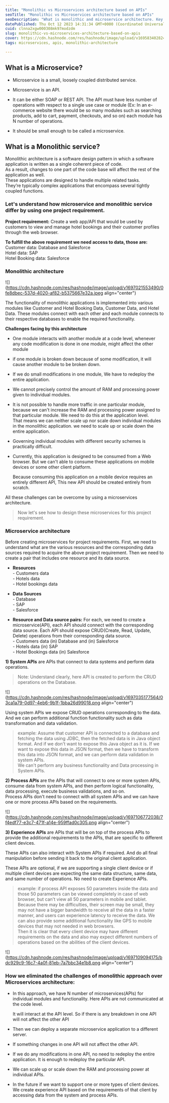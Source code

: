```yaml
---
title: "Monolithic vs Microservices architecture based on APIs"
seoTitle: "Monolithic vs Microservices architecture based on APIs"
seoDescription: "What is monolithic and microservice architecture. Key challenges faced in monolithic and how we overcome those challenges using microservices with example."
datePublished: Thu Oct 12 2023 14:31:34 GMT+0000 (Coordinated Universal Time)
cuid: clnna2xgw000308mk97modzdm
slug: monolithic-vs-microservices-architecture-based-on-apis
cover: https://cdn.hashnode.com/res/hashnode/image/upload/v1695834028246/2b9d86f1-7083-4dc1-a26d-e238ce780ab1.png
tags: microservices, apis, monolithic-architecture

---
```


## What is a Microservice?

* Microservice is a small, loosely coupled distributed service.
    
* Microservice is an API.
    
* It can be either SOAP or REST API. The API must have less number of operations with respect to a single use case or module (Ex: In an e-commerce website there would be so many modules such as searching products, add to cart, payment, checkouts, and so on) each module has N number of operations.
    
* It should be small enough to be called a microservice.
    

## What is a Monolithic service?

Monolithic architecture is a software design pattern in which a software application is written as a single coherent piece of code.  
As a result, changes to one part of the code base will affect the rest of the application as well.  
These applications are designed to handle multiple related tasks.  
They’re typically complex applications that encompass several tightly coupled functions.

### Let's understand how microservice and monolithic service differ by using one project requirement.

**Project requirement:** Create a web app/API that would be used by customers to view and manage hotel bookings and their customer profiles through the web browser.

**To fulfill the above requirement we need access to data, those are:**  
Customer data: Database and Salesforce  
Hotel data: SAP  
Hotel Booking data: Salesforce

### Monolithic architecture

![](https://cdn.hashnode.com/res/hashnode/image/upload/v1697021553490/0fe8dbec-537d-4020-af82-b5375667e32a.jpeg align="center")

The functionality of monolithic applications is implemented into various modules like Customer and Hotel Booking Data, Customer Data, and Hotel Data. These modules connect with each other and each module connects to their respective databases to enable the required functionality.

**Challenges facing by this architecture**

* One module interacts with another module at a code level, whenever any code modification is done in one module, might affect the other module
    
* if one module is broken down because of some modification, it will cause another module to be broken down.
    
* If we do small modifications in one module, We have to redeploy the entire application.
    
* We cannot precisely control the amount of RAM and processing power given to individual modules.
    
* It is not possible to handle more traffic in one particular module, because we can't increase the RAM and processing power assigned to that particular module. We need to do this at the application level.  
    That means we can neither scale up nor scale down individual modules in the monolithic application. we need to scale up or scale down the entire application.
    
* Governing individual modules with different security schemes is practically difficult.
    
* Currently, this application is designed to be consumed from a Web browser. But we can't able to consume these applications on mobile devices or some other client platform.
    
    Because consuming this application on a mobile device requires an entirely different API, This new API should be created entirely from scratch.
    

All these challenges can be overcome by using a microservices architecture.

> Now let's see how to design these microservices for this project requirement.

### Microservice architecture

Before creating microservices for project requirements. First, we need to understand what are the various resources and the corresponding data sources required to acquire the above project requirement. Then we need to create a pair that includes one resource and its data source.

* **Resources**  
    \- Customers data  
    \- Hotels data  
    \- Hotel bookings data
    
* **Data Sources**  
    \- Database  
    \- SAP  
    \- Salesforce
    
* **Resource and Data source pairs:** For each, we need to create a microservice(API), each API should connect with the corresponding data source. Each API should expose CRUD(Create, Read, Update, Delete) operations from their corresponding data source.  
    \- Customers data (in) Database and (in) Salesforce  
    \- Hotels data (in) SAP  
    \- Hotel Bookings data (in) Salesforce
    

**1) System APIs** are APIs that connect to data systems and perform data operations.

> Note: Understand clearly, here API is created to perform the CRUD operations on the Database.

![](https://cdn.hashnode.com/res/hashnode/image/upload/v1697035177564/03ca1a79-0d97-4eb6-9b1f-1bba26d99018.png align="center")

Using system APIs we expose CRUD operations corresponding to the data. And we can perform additional function functionality such as data transformation and data validation.

> example: Assume that customer API is connected to a database and fetching the data using JDBC, then the fetched data is in Java object format. And if we don't want to expose this Java object as it is. If we want to expose this data in JSON format, then we have to transform this data into JSON format, and we can perform data validation in system APIs.  
> We can't perform any business functionality and Data processing in System APIs.

**2) Process APIs** are the APIs that will connect to one or more system APIs, consume data from system APIs, and then perform logical functionality, data processing, execute business validations, and so on.  
Process APIs don't need to connect with all system APIs and we can have one or more process APIs based on the requirements.

![](https://cdn.hashnode.com/res/hashnode/image/upload/v1697106772038/7f4edf77-e3c7-471f-a14e-959ffad0c305.png align="center")

**3) Experience APIs** are APIs that will be on top of the process APIs to provide the additional requirements to the APIs, that are specific to different client devices.

These APIs can also interact with System APIs if required. And do all final manipulation before sending it back to the original client application.

These APIs are optional, if we are supporting a single client device or if multiple client devices are expecting the same data structure, same data, and same number of operations. No need to create Experience APIs.

> example: if process API exposes 50 parameters inside the data and those 50 parameters can be viewed completely in case of web browser, but can't view all 50 parameters in mobile and tablet. Because there may be difficulties, their screen may be small, they may not have a bigger bandwidth to receive all the data in a faster manner, and users can experience latency to receive the data. We can also provide some additional functionality like GPS to mobile devices that may not needed in web browsers.  
> Then it is clear that every client device may have different requirements on the data and also may expect different numbers of operations based on the abilities of the client devices.

![](https://cdn.hashnode.com/res/hashnode/image/upload/v1697109094175/bdc929c9-16c7-4a0f-81eb-7a7bbc34e1b8.png align="center")

### How we eliminated the challenges of monolithic approach over Microservices architecture:

* In this approach, we have N number of microservices(APIs) for individual modules and functionality. Here APIs are not communicated at the code level.
    
    It will interact at the API level. So if there is any breakdown in one API will not affect the other API
    
* Then we can deploy a separate microservice application to a different server.
    
* If something changes in one API will not affect the other API.
    
* If we do any modifications in one API, no need to redeploy the entire application. It is enough to redeploy the particular API.
    
* We can scale up or scale down the RAM and processing power at individual APIs.
    
* In the future if we want to support one or more types of client devices. We create experience API based on the requirements of that client by accessing data from the system and process APIs.